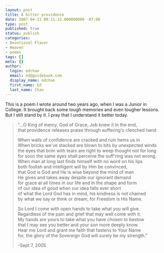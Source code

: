 ```yaml
---
layout: post
title: A bitter providence
date: 2007-04-11 09:11:12.000000000 -07:00
type: post
published: true
status: publish
categories:
- Devotional Flavor
- Heaven
- poems
tags: []
meta: {}
author:
  login: edchao
  email: ed@guidebook.com
  display_name: edchao
  first_name: Ed
  last_name: Chao
---
```

<p>This is a poem I wrote around two years ago, when I was a Junior in College.  It brought back some tough memories and even tougher lessons.  But I still stand by it.  I pray that I understand it better today.</p>
<blockquote><p><span>"...O King of mercy, God of Grace, Job knew it in the end,<br />
that providence releases praise through suffering's clenched hand</span></p>
<p>When walls of confidence are cracked and ruin hems us in<br />
When bricks we've stacked are blown to bits by unexpected winds<br />
the eyes that brim with tears are right to weep thought not for long<br />
for soon the same eyes shall perceive the suff'ring was not wrong.<br />
When man at long last finds himself with no word on his lips<br />
both foolish and intelligent will by Him be convinced,<br />
that God is God and He is wise beyond the mind of man<br />
He gives and takes away despite our ignorant demand<br />
for grace at all times in our life and in the shape and form<br />
of our idea of good when our idea falls ever short<br />
of what the Lord God has in mind, his kindness is not chained<br />
by what we say or think or dream, for Freedom is His Name.</p>
<p>So Lord I come with open hands to take what you will give.<br />
Regardless of the pain and grief that may well come with it.<br />
My hands are yours to take what you have chosen to bestow<br />
that I may see you better and your son more deeply know.<br />
Hear me Lord and grant me faith that fastens to Your Name<br />
for, the glory of the Sovereign God will surely be my strength."</p>
<p>-Sept 7, 2005</p></blockquote>

